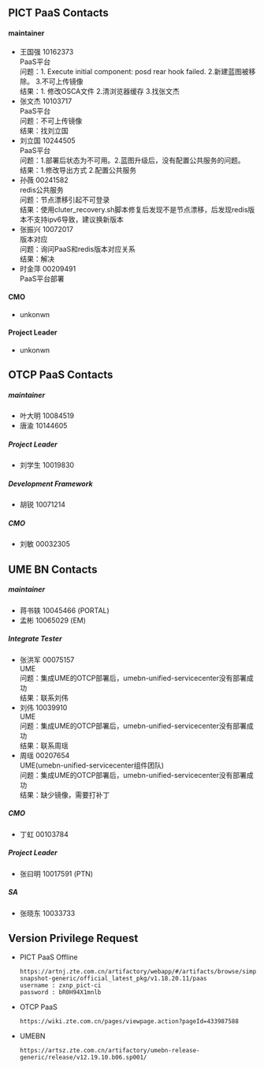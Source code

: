 ##  PICT PaaS Contacts
####   maintainer 
- 王国强 10162373    
PaaS平台   
问题：1. Execute initial component: posd rear hook failed. 2.新建蓝图被移除。 3.不可上传镜像   
结果：1. 修改OSCA文件 2.清浏览器缓存 3.找张文杰
- 张文杰 10103717  
PaaS平台  
问题：不可上传镜像  
结果：找刘立国    
- 刘立国 10244505  
PaaS平台  
问题：1.部署后状态为不可用。2.蓝图升级后，没有配置公共服务的问题。  
结果：1.修改导出方式 2.配置公共服务
- 孙薇 00241582  
redis公共服务  
问题：节点漂移引起不可登录  
结果：使用cluter_recovery.sh脚本修复后发现不是节点漂移，后发现redis版本不支持ipv6导致，建议换新版本
- 张振兴 10072017  
版本对应  
问题：询问PaaS和redis版本对应关系  
结果：解决   
- 时金萍 00209491  
PaaS平台部署
####   CMO
- unkonwn     

####   Project Leader
- unkonwn     

##  OTCP PaaS Contacts
##### maintainer 
- 叶大明 10084519
- 唐渝 10144605

##### Project Leader
- 刘学生 10019830

##### Development Framework
- 胡锐 10071214 

##### CMO
- 刘敏 00032305     

## UME BN Contacts
##### maintainer 
- 蒋书轶 10045466 (PORTAL)
- 孟彬 10065029 (EM)

##### Integrate Tester
- 张洪军 00075157    
UME  
问题：集成UME的OTCP部署后，umebn-unified-servicecenter没有部署成功  
结果：联系刘伟
- 刘伟 10039910  
UME  
问题：集成UME的OTCP部署后，umebn-unified-servicecenter没有部署成功  
结果：联系周瑶
- 周瑶 00207654  
UME(umebn-unified-servicecenter组件团队)  
问题：集成UME的OTCP部署后，umebn-unified-servicecenter没有部署成功  
结果：缺少镜像，需要打补丁

##### CMO 
- 丁虹 00103784

##### Project Leader
- 张曰明 10017591 (PTN)

##### SA
- 张晓东 10033733  

  
## Version Privilege Request
- PICT PaaS Offline
    ```
    https://artnj.zte.com.cn/artifactory/webapp/#/artifacts/browse/simple/General/zxnp_pict-snapshot-generic/official_latest_pkg/v1.18.20.11/paas
    username : zxnp_pict-ci 
    password : bR0H94X1mnlb
    ```
- OTCP PaaS
    ```
    https://wiki.zte.com.cn/pages/viewpage.action?pageId=433987588
    ```
- UMEBN 
    ```
    https://artsz.zte.com.cn/artifactory/umebn-release-generic/release/v12.19.10.b06.sp001/
    ```